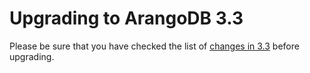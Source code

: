 Upgrading to ArangoDB 3.3
=========================

Please be sure that you have checked the list of [changes in 3.3](../../ReleaseNotes/UpgradingChanges33.md)
before upgrading.

